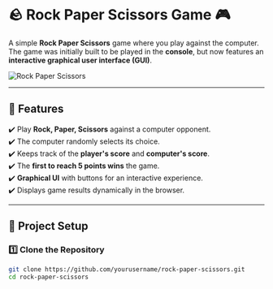# 🪨 Rock Paper Scissors Game 🎮

A simple **Rock Paper Scissors** game where you play against the computer. The game was initially built to be played in the **console**, but now features an **interactive graphical user interface (GUI)**.

![Rock Paper Scissors](https://upload.wikimedia.org/wikipedia/commons/thumb/2/2f/Rock-paper-scissors.svg/1200px-Rock-paper-scissors.svg.png)

---

## 🚀 Features
✔️ Play **Rock, Paper, Scissors** against a computer opponent.  
✔️ The computer randomly selects its choice.  
✔️ Keeps track of the **player's score** and **computer's score**.  
✔️ The **first to reach 5 points wins** the game.  
✔️ **Graphical UI** with buttons for an interactive experience.  
✔️ Displays game results dynamically in the browser.  

---

## 📂 Project Setup

### **1️⃣ Clone the Repository**
```sh
git clone https://github.com/yourusername/rock-paper-scissors.git
cd rock-paper-scissors
